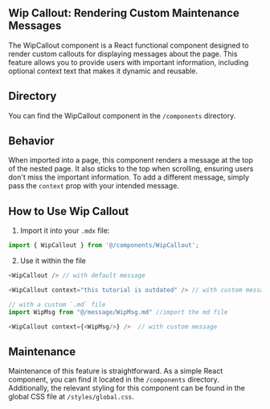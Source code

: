 ## Wip Callout: Rendering Custom Maintenance Messages

The WipCallout component is a React functional component designed to render custom callouts for displaying messages about the page. This feature allows you to provide users with important information, including optional context text that makes it dynamic and reusable.

## Directory

You can find the WipCallout component in the `/components` directory.

## Behavior

When imported into a page, this component renders a message at the top of the nested page. It also sticks to the top when scrolling, ensuring users don't miss the important information. To add a different message, simply pass the `context` prop with your intended message.

## How to Use Wip Callout

1. Import it into your `.mdx` file:

```typescript
import { WipCallout } from '@/components/WipCallout';
```

2. Use it within the file

```typescript
<WipCallout /> // with default message

<WipCallout context="this tutorial is outdated" /> // with custom message

// with a custom `.md` file
import WipMsg from "@/message/WipMsg.md" //import the md file

<WipCallout context={<WipMsg/>} />  // with custom message

```

## Maintenance

Maintenance of this feature is straightforward. As a simple React component, you can find it located in the `/components` directory. Additionally, the relevant styling for this component can be found in the global CSS file at `/styles/global.css`.
